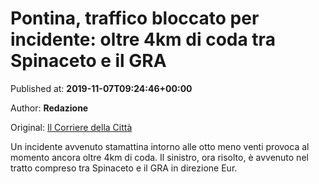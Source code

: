 
# Pontina, traffico bloccato per incidente: oltre 4km di coda tra Spinaceto e il GRA

Published at: **2019-11-07T09:24:46+00:00**

Author: **Redazione**

Original: [Il Corriere della Città](https://www.ilcorrieredellacitta.com/news/pontina-traffico-bloccato-per-incidente-oltre-4km-di-coda-tra-spinaceto-e-il-gra.html)

Un incidente avvenuto stamattina intorno alle otto meno venti provoca al momento ancora oltre 4km di coda. Il sinistro, ora risolto, è avvenuto nel tratto compreso tra Spinaceto e il GRA in direzione Eur. 
